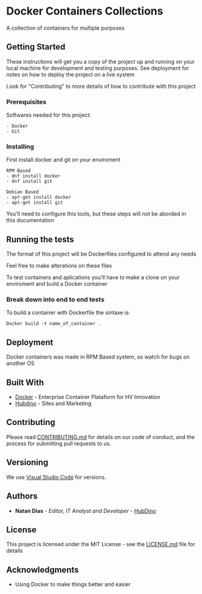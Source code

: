 # Docker Containers Collections

A collection of containers for multiple purposes

## Getting Started

These instructions will get you a copy of the project up and running on your local machine for development and testing purposes. See deployment for notes on how to deploy the project on a live system

Look for "Contributing" to more details of how to contribute with this project

### Prerequisites

Softwares needed for this project:

```
- Docker
- Git
```

### Installing

First install docker and git on your enviroment

```
RPM Based
- dnf install docker
- dnf install git

Debian Based
- apt-get install docker
- apt-get install git
```

You'll need to configure this tools, but these steps will not be aborded in this documentation 

## Running the tests

The format of this project will be Dockerfiles configured to attend any needs

Feel free to make alterations on these files

To test containers and aplications you'll have to make a clone on your enviroment and build a Docker container

### Break down into end to end tests

To build a container with Dockerfile the sintaxe is:

```
Docker build -t name_of_container .
```

## Deployment

Docker containers was made in RPM Based system, so watch for bugs on another OS

## Built With

* [Docker](https://docker.com) - Enterprise Container Plataform for HV Innovation
* [Hubdino](http://Hubdino.me) - Sites and Marketing

## Contributing

Please read [CONTRIBUTING.md](https://github.com/natandino/docker/blob/master/CONTIBUTING.md) for details on our code of conduct, and the process for submitting pull requests to us.

## Versioning

We use [Visual Studio Code](https://code.visualstudio.com) for versions.

## Authors

* **Natan Dias** - *Editor, IT Analyst and Developer* - [HubDino](http://hubdino.me)

## License

This project is licensed under the MIT License - see the [LICENSE.md](LICENSE.md) file for details

## Acknowledgments

* Using Docker to make things better and easier
